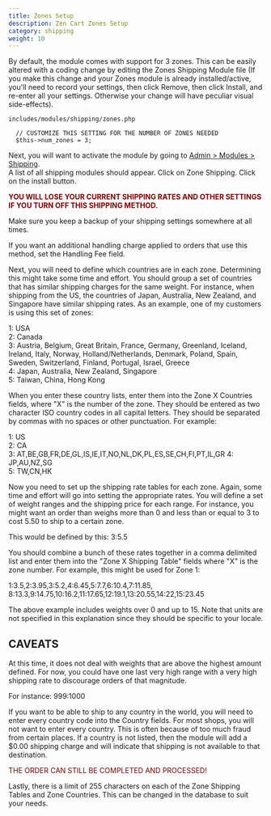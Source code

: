 ```yaml
---
title: Zones Setup 
description: Zen Cart Zones Setup 
category: shipping 
weight: 10
---
```



By default, the module comes with support for 3 zones. This can be easily altered with a coding change by editing the Zones Shipping Module file (If you make this change and your Zones module is already installed/active, you'll need to record your settings, then click Remove, then click Install, and re-enter all your settings. Otherwise your change will have peculiar visual side-effects).  

`includes/modules/shipping/zones.php`

```
  // CUSTOMIZE THIS SETTING FOR THE NUMBER OF ZONES NEEDED  
  $this->num_zones = 3;  
```

Next, you will want to activate the module by going to 
[Admin > Modules > Shipping](/user/admin_pages/modules/shipping/).  
A list of all shipping modules should appear. Click on Zone Shipping. Click on the install button.

**<font color="#800000">YOU WILL LOSE YOUR CURRENT SHIPPING RATES AND OTHER SETTINGS IF YOU TURN OFF THIS SHIPPING METHOD.</font>** 

Make sure you keep a backup of your shipping settings somewhere at all times.

If you want an additional handling charge applied to orders that use this method, set the Handling Fee field.

Next, you will need to define which countries are in each zone. Determining this might take some time and effort. You should group a set of countries that has similar shipping charges for the same weight. For instance, when shipping from the US, the countries of Japan, Australia, New Zealand, and Singapore have similar shipping rates. As an example, one of my customers is using this set of zones:  

1: USA  
2: Canada  
3: Austria, Belgium, Great Britain, France, Germany, Greenland, Iceland, Ireland, Italy, Norway, Holland/Netherlands, Denmark, Poland, Spain, Sweden, Switzerland, Finland, Portugal, Israel, Greece  
4: Japan, Australia, New Zealand, Singapore  
5: Taiwan, China, Hong Kong  

When you enter these country lists, enter them into the Zone X Countries fields, where "X" is the number of the zone. They should be entered as two character ISO country codes in all capital letters. They should be separated by commas with no spaces or other punctuation. For example:  

1: US  
2: CA  
3: AT,BE,GB,FR,DE,GL,IS,IE,IT,NO,NL,DK,PL,ES,SE,CH,FI,PT,IL,GR 4: JP,AU,NZ,SG  
5: TW,CN,HK  

Now you need to set up the shipping rate tables for each zone. Again, some time and effort will go into setting the appropriate rates. You will define a set of weight ranges and the shipping price for each range. For instance, you might want an order than weighs more than 0 and less than or equal to 3 to cost 5.50 to ship to a certain zone.

This would be defined by this: 3:5.5

You should combine a bunch of these rates together in a comma delimited list and enter them into the "Zone X Shipping Table" fields where "X" is the zone number. For example, this might be used for Zone 1:

1:3.5,2:3.95,3:5.2,4:6.45,5:7.7,6:10.4,7:11.85, 8:13.3,9:14.75,10:16.2,11:17.65,12:19.1,13:20.55,14:22,15:23.45

The above example includes weights over 0 and up to 15\. Note that units are not specified in this explanation since they should be specific to your locale.

## CAVEATS

At this time, it does not deal with weights that are above the highest amount defined. For now, you could have one last very high range with a very high shipping rate to discourage orders of that magnitude.

For instance: 999:1000

If you want to be able to ship to any country in the world, you will need to enter every country code into the Country fields. For most shops, you will not want to enter every country. This is often because of too much fraud from certain places. If a country is not listed, then the module will add a $0.00 shipping charge and will indicate that shipping is not available to that destination.

<font color="#800000">THE ORDER CAN STILL BE COMPLETED AND PROCESSED!</font>

Lastly, there is a limit of 255 characters on each of the Zone Shipping Tables and Zone Countries. This can be changed in the database to suit your needs.

